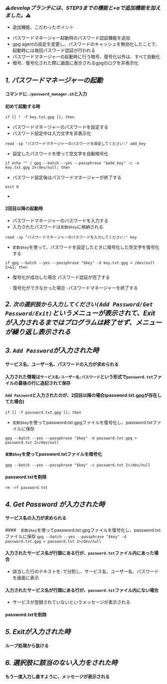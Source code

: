 ### ***⚠️developブランチには、STEP3までの機能と+aで追加機能を加えました。⚠️***

* 追加機能、こだわったポイント
 - パスワードマネージャー起動時のパスワード認証機能を追加
 - gpg agentの設定を変更し、パスワードのキャッシュを無効化したことで、起動時には毎回パスワード認証が行われる
 - パスワードマネージャーの起動時に行う暗号、復号化以外は、すべて自動化
 - 暗号、復号化された際に画面に表示されるgpgのログを非表示化

## ***1. パスワードマネージャーの起動*** 
#### コマンドに`./password_manager.sh`と入力

#### 初めて起動する時
```
if [[ ! -f key.txt.gpg ]]; then
```
 - パスワードマネージャーのパスワードを設定する
 - パスワード設定中は入力文字を非表示化
```
read -sp "パスワードマネージャーのパスワードを設定してください:" add_key
```
 - 設定したパスワードを使って空文字を自動暗号化
```
if echo "" | gpg --batch --yes --passphrase "$add_key" -c -o key.txt.gpg 2>/dev/null; then
```
 - パスワード設定後はパスワードマネージャーが終了する
```
exit 0
```
 - 
#### 2回目以降の起動時
 - パスワードマネージャーのパスワードを入力する
  - 入力されたパスワードは`変数$key`に格納される 
```
read -sp "パスワードマネージャーのパスワードを入力してください:" key
```
 - `変数$key`を使って、パスワードを設定したときに暗号化した空文字を復号化する
```
if gpg --batch --yes --passphrase "$key" -d key.txt.gpg > /dev/null 2>&1; then
```
  - 復号化が成功した場合 パスワード認証が完了する 

　- 復号化ができなかった場合
  -パスワードマネージャーを終了する
 
## ***2. `次の選択肢から入力してください(Add Password/Get Password/Exit)`というメニューが表示されて、Exit が入力されるまではプログラムは終了せず、メニューが繰り返し表示される***

## ***3. `Add Password`が入力された時***

#### サービス名、ユーザー名、パスワードの入力が求められる

#### 入力された情報は`サービス名:ユーザー名:パスワード`という形式で`password.txt`ファイルの最後の行に追記されて保存

#### `Add Password`と入力されたのが、2回目以降の場合(password.txt.gpgが存在してた場合)
```
if [[ -f password.txt.gpg ]]; then
```
 - `変数$key`を使ってpassword.txt.gpgファイルを復号化し、password.txtファイルに保存
```
gpg --batch --yes --passphrase "$key" -d password.txt.gpg > password.txt 2>/dev/null
```
#### `変数$key`を使ってpassword.txtファイルを暗号化
```
gpg --batch --yes --passphrase "$key" -c password.txt 2>/dev/null
```
#### password.txtを削除
```
rm -rf password.txt
```

## ***4. Get Password が入力された時***

#### サービス名の入力が求められる

####　`変数$key`を使ってpassword.txt.gpgファイルを復号化し、password.txtファイルに保存
`
 gpg --batch --yes --passphrase "$key" -d password.txt.gpg > password.txt 2>/dev/null
`
#### 入力されたサービス名が行頭にある行が、`password.txt`ファイル内にあった場合

 - 該当した行のテキストを`:`で分割し、サービス名、ユーザー名、パスワードを画面に表示
   
#### 入力されたサービス名が行頭にある行が、`password.txt`ファイル内にない場合
  - サービスが登録されていないというメッセージが表示される

#### password.txtを削除

## ***5. Exitが入力された時***

#### ループ処理から抜ける


## ***6. 選択肢に該当のない入力をされた時***

 #### もう一度入力し直すように、メッセージが表示される



































































